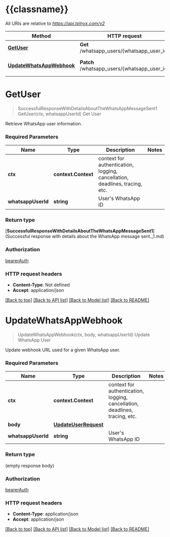 # {{classname}}

All URIs are relative to *https://api.telnyx.com/v2*

Method | HTTP request | Description
------------- | ------------- | -------------
[**GetUser**](WhatsAppUsersApi.md#GetUser) | **Get** /whatsapp_users/{whatsapp_user_id} | Get User
[**UpdateWhatsAppWebhook**](WhatsAppUsersApi.md#UpdateWhatsAppWebhook) | **Patch** /whatsapp_users/{whatsapp_user_id} | Update WhatsApp User

# **GetUser**
> SuccessfulResponseWithDetailsAboutTheWhatsAppMessageSent1 GetUser(ctx, whatsappUserId)
Get User

Retrieve WhatsApp user information.

### Required Parameters

Name | Type | Description  | Notes
------------- | ------------- | ------------- | -------------
 **ctx** | **context.Context** | context for authentication, logging, cancellation, deadlines, tracing, etc.
  **whatsappUserId** | **string**| User&#x27;s WhatsApp ID | 

### Return type

[**SuccessfulResponseWithDetailsAboutTheWhatsAppMessageSent1**](Successful response with details about the WhatsApp message sent._1.md)

### Authorization

[bearerAuth](../README.md#bearerAuth)

### HTTP request headers

 - **Content-Type**: Not defined
 - **Accept**: application/json

[[Back to top]](#) [[Back to API list]](../README.md#documentation-for-api-endpoints) [[Back to Model list]](../README.md#documentation-for-models) [[Back to README]](../README.md)

# **UpdateWhatsAppWebhook**
> UpdateWhatsAppWebhook(ctx, body, whatsappUserId)
Update WhatsApp User

Update webhook URL used for a given WhatsApp user.

### Required Parameters

Name | Type | Description  | Notes
------------- | ------------- | ------------- | -------------
 **ctx** | **context.Context** | context for authentication, logging, cancellation, deadlines, tracing, etc.
  **body** | [**UpdateUserRequest**](UpdateUserRequest.md)|  | 
  **whatsappUserId** | **string**| User&#x27;s WhatsApp ID | 

### Return type

 (empty response body)

### Authorization

[bearerAuth](../README.md#bearerAuth)

### HTTP request headers

 - **Content-Type**: application/json
 - **Accept**: application/json

[[Back to top]](#) [[Back to API list]](../README.md#documentation-for-api-endpoints) [[Back to Model list]](../README.md#documentation-for-models) [[Back to README]](../README.md)

